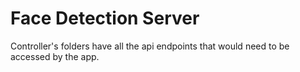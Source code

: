 # Face Detection Server

Controller's folders have all the api endpoints that would need to be accessed by the app.
